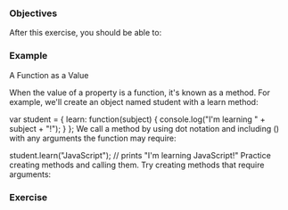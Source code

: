 <!--{ ids:[], language:'JavaScript', type:'workshop', order: 20, name:'Logical Operators', description:'List the logical operators and explain what they do.' }-->

### Objectives

After this exercise, you should be able to:



### Example


A Function as a Value

When the value of a property is a function, it's known as a method. For example, we'll create an object named student with a learn method:

var student = {
  learn: function(subject) {
    console.log("I'm learning " + subject + "!");
  }
};
We call a method by using dot notation and including () with any arguments the function may require:

student.learn("JavaScript"); // prints "I'm learning JavaScript!"
Practice creating methods and calling them. Try creating methods that require arguments:

### Exercise
